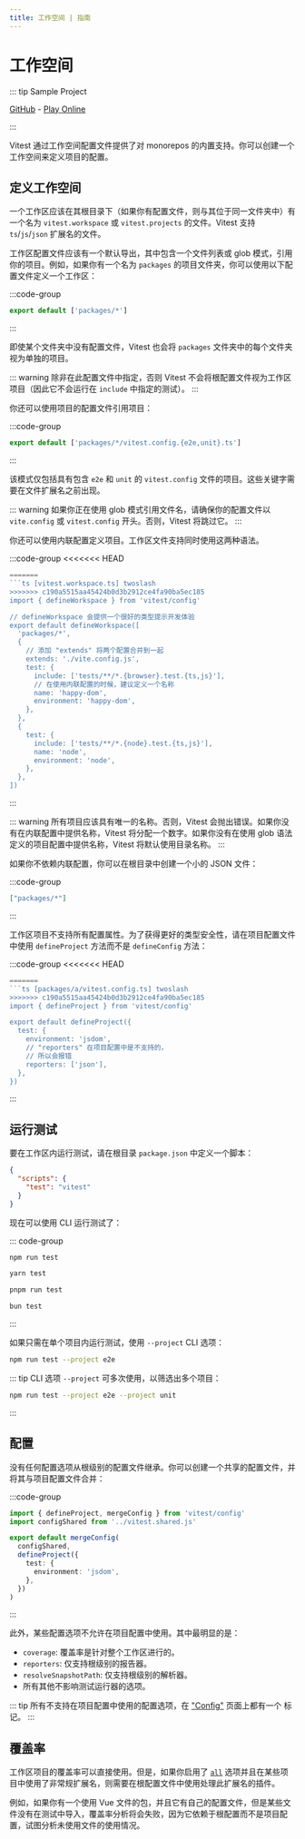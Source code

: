 ```yaml
---
title: 工作空间 | 指南
---
```


# 工作空间

::: tip Sample Project

[GitHub](https://github.com/vitest-dev/vitest/tree/main/examples/workspace) - [Play Online](https://stackblitz.com/fork/github/vitest-dev/vitest/tree/main/examples/workspace?initialPath=__vitest__/)

:::

Vitest 通过工作空间配置文件提供了对 monorepos 的内置支持。你可以创建一个工作空间来定义项目的配置。

## 定义工作空间

一个工作区应该在其根目录下（如果你有配置文件，则与其位于同一文件夹中）有一个名为 `vitest.workspace` 或 `vitest.projects` 的文件。Vitest 支持 `ts`/`js`/`json` 扩展名的文件。

工作区配置文件应该有一个默认导出，其中包含一个文件列表或 glob 模式，引用你的项目。例如，如果你有一个名为 `packages` 的项目文件夹，你可以使用以下配置文件定义一个工作区：

:::code-group

```ts [vitest.workspace.ts]
export default ['packages/*']
```

:::

即使某个文件夹中没有配置文件，Vitest 也会将 `packages` 文件夹中的每个文件夹视为单独的项目。

::: warning
除非在此配置文件中指定，否则 Vitest 不会将根配置文件视为工作区项目（因此它不会运行在 `include` 中指定的测试）。
:::

你还可以使用项目的配置文件引用项目：

:::code-group

```ts [vitest.workspace.ts]
export default ['packages/*/vitest.config.{e2e,unit}.ts']
```

:::

该模式仅包括具有包含 `e2e` 和 `unit` 的 `vitest.config` 文件的项目。这些关键字需要在文件扩展名之前出现。

::: warning
如果你正在使用 glob 模式引用文件名，请确保你的配置文件以 `vite.config` 或 `vitest.config` 开头。否则，Vitest 将跳过它。
:::

你还可以使用内联配置定义项目。工作区文件支持同时使用这两种语法。

:::code-group
<<<<<<< HEAD

```ts [vitest.workspace.ts]
=======
```ts [vitest.workspace.ts] twoslash
>>>>>>> c190a5515aa45424b0d3b2912ce4fa90ba5ec185
import { defineWorkspace } from 'vitest/config'

// defineWorkspace 会提供一个很好的类型提示开发体验
export default defineWorkspace([
  'packages/*',
  {
    // 添加 "extends" 将两个配置合并到一起
    extends: './vite.config.js',
    test: {
      include: ['tests/**/*.{browser}.test.{ts,js}'],
      // 在使用内联配置的时候，建议定义一个名称
      name: 'happy-dom',
      environment: 'happy-dom',
    },
  },
  {
    test: {
      include: ['tests/**/*.{node}.test.{ts,js}'],
      name: 'node',
      environment: 'node',
    },
  },
])
```

:::

::: warning
所有项目应该具有唯一的名称。否则，Vitest 会抛出错误。如果你没有在内联配置中提供名称，Vitest 将分配一个数字。如果你没有在使用 glob 语法定义的项目配置中提供名称，Vitest 将默认使用目录名称。
:::

如果你不依赖内联配置，你可以在根目录中创建一个小的 JSON 文件：

:::code-group

```json [vitest.workspace.json]
["packages/*"]
```

:::

工作区项目不支持所有配置属性。为了获得更好的类型安全性，请在项目配置文件中使用 `defineProject` 方法而不是 `defineConfig` 方法：

:::code-group
<<<<<<< HEAD

```ts [packages/a/vitest.config.ts]
=======
```ts [packages/a/vitest.config.ts] twoslash
>>>>>>> c190a5515aa45424b0d3b2912ce4fa90ba5ec185
import { defineProject } from 'vitest/config'

export default defineProject({
  test: {
    environment: 'jsdom',
    // "reporters" 在项目配置中是不支持的，
    // 所以会报错
    reporters: ['json'],
  },
})
```

:::

## 运行测试

要在工作区内运行测试，请在根目录 `package.json` 中定义一个脚本：

```json
{
  "scripts": {
    "test": "vitest"
  }
}
```

现在可以使用 CLI 运行测试了：

::: code-group

```bash [npm]
npm run test
```

```bash [yarn]
yarn test
```

```bash [pnpm]
pnpm run test
```

```bash [bun]
bun test
```

:::

如果只需在单个项目内运行测试，使用 `--project` CLI 选项：

```bash
npm run test --project e2e
```

::: tip
CLI 选项 `--project` 可多次使用，以筛选出多个项目：

```bash
npm run test --project e2e --project unit
```

:::

## 配置

没有任何配置选项从根级别的配置文件继承。你可以创建一个共享的配置文件，并将其与项目配置文件合并：

:::code-group

```ts [packages/a/vitest.config.ts]
import { defineProject, mergeConfig } from 'vitest/config'
import configShared from '../vitest.shared.js'

export default mergeConfig(
  configShared,
  defineProject({
    test: {
      environment: 'jsdom',
    },
  })
)
```

:::

此外，某些配置选项不允许在项目配置中使用。其中最明显的是：

- `coverage`: 覆盖率是针对整个工作区进行的。
- `reporters`: 仅支持根级别的报告器。
- `resolveSnapshotPath`: 仅支持根级别的解析器。
- 所有其他不影响测试运行器的选项。

::: tip
所有不支持在项目配置中使用的配置选项，在 ["Config"](/config/) 页面上都有一个 <NonProjectOption /> 标记。
:::

## 覆盖率

工作区项目的覆盖率可以直接使用。但是，如果你启用了 [`all`](/config/#coverage-all) 选项并且在某些项目中使用了非常规扩展名，则需要在根配置文件中使用处理此扩展名的插件。

例如，如果你有一个使用 Vue 文件的包，并且它有自己的配置文件，但是某些文件没有在测试中导入，覆盖率分析将会失败，因为它依赖于根配置而不是项目配置，试图分析未使用文件的使用情况。
